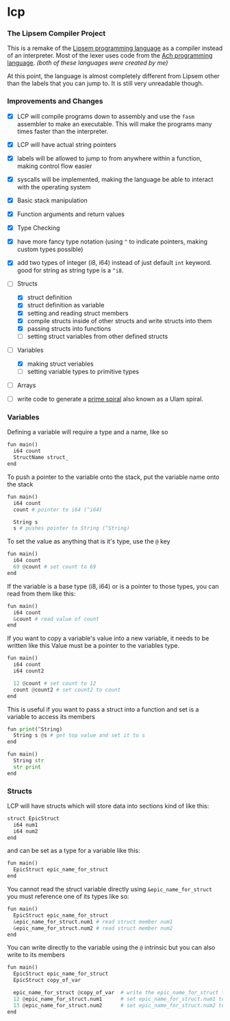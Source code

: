 # lcp
### The Lipsem Compiler Project

This is a remake of the [Lipsem programming language](https://github.com/Mespyr/lipsem) as a compiler instead of an interpreter.
Most of the lexer uses code from the [Ach programming language](https://github.com/Mespyr/ach).
*(both of these languages were created by me)*

At this point, the language is almost completely different from Lipsem other than the labels that you can jump to.
It is still very unreadable though.

### Improvements and Changes

- [x] LCP will compile programs down to assembly and use the `fasm` assembler to make an executable. This will make the programs many times faster than the interpreter.
- [x] LCP will have actual string pointers
- [x] labels will be allowed to jump to from anywhere within a function, making control flow easier
- [x] syscalls will be implemented, making the language be able to interact with the operating system
- [x] Basic stack manipulation
- [x] Function arguments and return values
- [x] Type Checking
- [x] have more fancy type notation (using `^` to indicate pointers, making custom types possible)
- [x] add two types of integer (i8, i64) instead of just default `int` keyword. good for string as string type is a `^i8`.
- [ ] Structs
	- [x] struct definition
	- [x] struct definition as variable
	- [x] setting and reading struct members
	- [x] compile structs inside of other structs and write structs into them
	- [x] passing structs into functions
	- [ ] setting struct variables from other defined structs
- [ ] Variables
	- [x] making struct veriables
	- [ ] setting variable types to primitive types
- [ ] Arrays
- [ ] write code to generate a [prime spiral](https://mathimages.swarthmore.edu/index.php/Prime_spiral_(Ulam_spiral)) also known as a Ulam spiral.


### Variables
Defining a variable will require a type and a name, like so
```python
fun main()
  i64 count
  StructName struct_
end
```
To push a pointer to the variable onto the stack, put the variable name onto the stack
```python
fun main()
  i64 count
  count # pointer to i64 (^i64)

  String s
  s # pushes pointer to String (^String)
```

To set the value as anything that is it's type, use the `@` key
```python
fun main()
  i64 count
  69 @count # set count to 69
end
```

If the variable is a base type (i8, i64) or is a pointer to those types, you can read from them like this:
```python
fun main()
  i64 count
  &count # read value of count
end
```

If you want to copy a variable's value into a new variable, it needs to be written like this
Value must be a pointer to the variables type.
```python
fun main()
  i64 count
  i64 count2

  12 @count # set count to 12
  count @count2 # set count2 to count
end
```

This is useful if you want to pass a struct into a function and set is a variable to access its members
```python
fun print(^String)
  String s @s # get top value and set it to s
end

fun main()
  String str
  str print
end
```

### Structs
LCP will have structs which will store data into sections kind of like this:
```python
struct EpicStruct
  i64 num1
  i64 num2
end
```

and can be set as a type for a variable like this:
```python
fun main()
  EpicStruct epic_name_for_struct
end
```

You cannot read the struct variable directly using `&epic_name_for_struct` you must reference one of its types like so:
```python
fun main()
  EpicStruct epic_name_for_struct
  &epic_name_for_struct.num1 # read struct member num1
  &epic_name_for_struct.num2 # read struct member num2
end
```

You can write directly to the variable using the `@` intrinsic but you can also write to its members
```python
fun main()
  EpicStruct epic_name_for_struct
  EpicStruct copy_of_var

  epic_name_for_struct @copy_of_var  # write the epic_name_for_struct to copy_of_var
  12 @epic_name_for_struct.num1      # set epic_name_for_struct.num1 to 12
  13 @epic_name_for_struct.num2      # set epic_name_for_struct.num2 to 13
end
```
